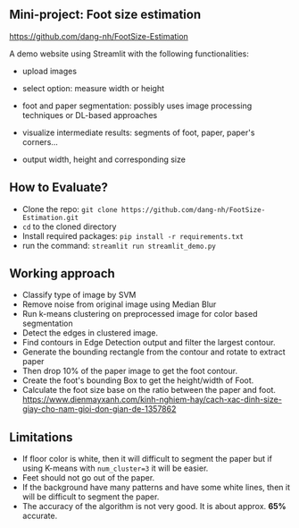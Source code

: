 Mini-project: Foot size estimation
------------------------------------------------------------------------------------------------------------------------
https://github.com/dang-nh/FootSize-Estimation

A demo website using Streamlit with the following functionalities:

- upload images

- select option: measure width or height

- foot and paper segmentation: possibly uses image processing techniques or DL-based approaches

- visualize intermediate results: segments of foot, paper, paper's corners...

- output width, height and corresponding size


How to Evaluate?
------------------------------------------------------------------------------------------------------------------------
- Clone the repo: ```git clone https://github.com/dang-nh/FootSize-Estimation.git```
- ``cd`` to the cloned directory
- Install required packages: ```pip install -r requirements.txt```
- run the command: ```streamlit run streamlit_demo.py```

Working approach
------------------------------------------------------------------------------------------------------------------------
- Classify type of image by SVM
- Remove noise from original image using Median Blur
- Run k-means clustering on preprocessed image for color based segmentation
- Detect the edges in clustered image.
- Find contours in Edge Detection output and filter the largest contour.
- Generate the bounding rectangle from the contour and rotate to extract paper
- Then drop 10% of the paper image to get the foot contour.
- Create the foot's bounding Box to get the height/width of Foot.
- Calculate the foot size base on the ratio between the paper and foot.
https://www.dienmayxanh.com/kinh-nghiem-hay/cach-xac-dinh-size-giay-cho-nam-gioi-don-gian-de-1357862

Limitations
------------------------------------------------------------------------------------------------------------------------
- If floor color is white, then it will difficult to segment the paper but if using K-means with ```num_cluster=3``` it will be easier.
- Feet should not go out of the paper. 
- If the background have many patterns and have some white lines, then it will be difficult to segment the paper.
- The accuracy of the algorithm is not very good. It is about approx. **65%** accurate.